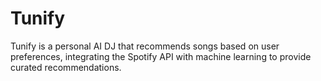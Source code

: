 # Tunify
Tunify is a personal AI DJ that recommends songs based on user preferences, integrating the Spotify API with machine learning to provide curated recommendations.
